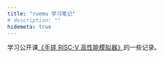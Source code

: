 ```yaml
---
title: "rvemu 学习笔记"
# description: ""
hidemeta: true 
---
```


学习公开课[《手搓 RISC-V 高性能模拟器》](https://ksco.cc/rvemu)的一些记录。